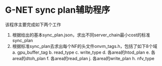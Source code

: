 # G-NET sync plan辅助程序
该程序主要完成如下两个工作
1. 根据给出的基本sync_plan.json，求出不同server_chain最小cost的标准sync_plan
2. 根据标准sync_plan去求出每个NF的头文件onvm_tags.h，包括了如下8个域
    a. gpu_buffer_tag
    b. read_type
    c. write_type
    d. 各area的htod_plan
    e. 各area的dtoh_plan
    f. 各area的read_plan
    j. 各area的write_plan
    h. nfv_type